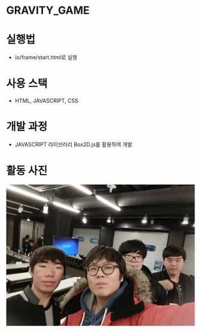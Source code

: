 # GRAVITY_GAME

# 실행법
* io/frame/start.html로 실행

# 사용 스택
* HTML, JAVASCRIPT, CSS

# 개발 과정
* JAVASCRIPT 라이브러리 Box2D.js를 활용하여 개발

# 활동 사진
![중간 발표](https://github.com/RATIONAL331/GRAVITY_GAME/blob/master/activity/IMG_20161205_130004.jpg)